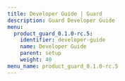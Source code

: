```yaml
---
title: Developer Guide | Guard
description: Guard Developer Guide
menu:
  product_guard_0.1.0-rc.5:
    identifier: developer-guide
    name: Developer Guide
    parent: setup
    weight: 40
menu_name: product_guard_0.1.0-rc.5
---
```


